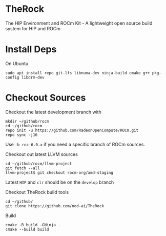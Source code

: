 # TheRock
The HIP Environment and ROCm Kit - A lightweight open source build system for HIP and ROCm

# Install Deps

On Ubuntu

```
sudo apt install repo git-lfs libnuma-dev ninja-build cmake g++ pkg-config libdrm-dev
```

# Checkout Sources

Checkout the latest development branch with
```
mkdir ~/github/rocm
cd ~/github/rocm
repo init -u https://github.com/RadeonOpenCompute/ROCm.git
repo sync -j16
```
Use `-b roc-6.0.x` if you need a specific branch of ROCm sources.  

Checkout out latest LLVM sources

```
cd ~/github/rocm/llvm-project
git fetch --all
llvm-project$ git checkout rocm-org/amd-staging
```
Latest `HIP` and `clr` should be on the `develop` branch

Checkout TheRock build tools
```
cd ~/github/
git clone https://github.com/nod-ai/TheRock
```

Build

```
cmake -B build -GNinja .
cmake --build build
```

